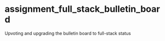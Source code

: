 # assignment_full_stack_bulletin_board
Upvoting and upgrading the bulletin board to full-stack status
